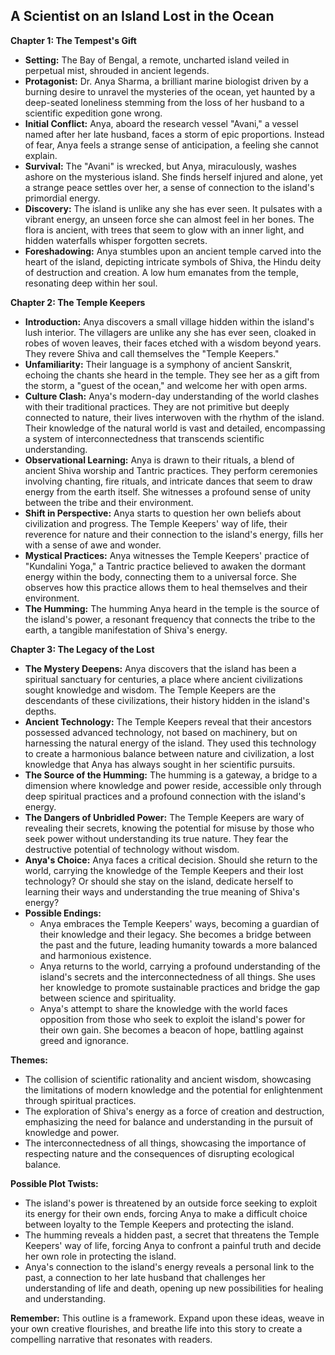 ## A Scientist on an Island Lost in the Ocean

**Chapter 1: The Tempest's Gift**

* **Setting:** The Bay of Bengal, a remote, uncharted island veiled in perpetual mist, shrouded in ancient legends.
* **Protagonist:** Dr. Anya Sharma, a brilliant marine biologist driven by a burning desire to unravel the mysteries of the ocean, yet haunted by a deep-seated loneliness stemming from the loss of her husband to a scientific expedition gone wrong.
* **Initial Conflict:** Anya, aboard the research vessel "Avani," a vessel named after her late husband,  faces a storm of epic proportions.  Instead of fear, Anya feels a strange sense of anticipation, a feeling she cannot explain.
* **Survival:**  The "Avani" is wrecked, but Anya, miraculously, washes ashore on the mysterious island.  She finds herself injured and alone, yet a strange peace settles over her, a sense of connection to the island's primordial energy.
* **Discovery:** The island is unlike any she has ever seen.  It pulsates with a vibrant energy, an unseen force she can almost feel in her bones.  The flora is ancient, with trees that seem to glow with an inner light, and hidden waterfalls whisper forgotten secrets.
* **Foreshadowing:** Anya stumbles upon an ancient temple carved into the heart of the island, depicting intricate symbols of Shiva, the Hindu deity of destruction and creation.  A low hum emanates from the temple, resonating deep within her soul.

**Chapter 2: The Temple Keepers**

* **Introduction:**  Anya discovers a small village hidden within the island's lush interior.  The villagers are unlike any she has ever seen, cloaked in robes of woven leaves, their faces etched with a wisdom beyond years. They revere Shiva and call themselves the "Temple Keepers."
* **Unfamiliarity:** Their language is a symphony of ancient Sanskrit, echoing the chants she heard in the temple.  They see her as a gift from the storm, a "guest of the ocean," and welcome her with open arms. 
* **Culture Clash:**  Anya's modern-day understanding of the world clashes with their traditional practices. They are not primitive but deeply connected to nature, their lives interwoven with the rhythm of the island. Their knowledge of the natural world is vast and detailed, encompassing a system of interconnectedness that transcends scientific understanding.
* **Observational Learning:**  Anya is drawn to their rituals, a blend of ancient Shiva worship and Tantric practices.  They perform ceremonies involving chanting, fire rituals, and intricate dances that seem to draw energy from the earth itself.  She witnesses a profound sense of unity between the tribe and their environment.
* **Shift in Perspective:**  Anya starts to question her own beliefs about civilization and progress. The Temple Keepers' way of life, their reverence for nature and their connection to the island's energy, fills her with a sense of awe and wonder.
* **Mystical Practices:**  Anya witnesses the Temple Keepers' practice of "Kundalini Yoga," a Tantric practice believed to awaken the dormant energy within the body, connecting them to a universal force.  She observes how this practice allows them to heal themselves and their environment.
* **The Humming:**  The humming Anya heard in the temple is the source of the island's power, a resonant frequency that connects the tribe to the earth, a tangible manifestation of Shiva's energy. 

**Chapter 3: The Legacy of the Lost**

* **The Mystery Deepens:**  Anya discovers that the island has been a spiritual sanctuary for centuries, a place where ancient civilizations sought knowledge and wisdom. The Temple Keepers are the descendants of these civilizations, their history hidden in the island's depths.
* **Ancient Technology:**  The Temple Keepers reveal that their ancestors possessed advanced technology, not based on machinery, but on harnessing the natural energy of the island.  They used this technology to create a harmonious balance between nature and civilization, a lost knowledge that Anya has always sought in her scientific pursuits.
* **The Source of the Humming:** The humming is a gateway, a bridge to a dimension where knowledge and power reside, accessible only through deep spiritual practices and a profound connection with the island's energy.  
* **The Dangers of Unbridled Power:** The Temple Keepers are wary of revealing their secrets, knowing the potential for misuse by those who seek power without understanding its true nature. They fear the destructive potential of technology without wisdom. 
* **Anya's Choice:**  Anya faces a critical decision.  Should she return to the world, carrying the knowledge of the Temple Keepers and their lost technology?  Or should she stay on the island, dedicate herself to learning their ways and understanding the true meaning of Shiva's energy?
* **Possible Endings:**
    * Anya embraces the Temple Keepers' ways, becoming a guardian of their knowledge and their legacy.  She becomes a bridge between the past and the future, leading humanity towards a more balanced and harmonious existence.
    * Anya returns to the world, carrying a profound understanding of the island's secrets and the interconnectedness of all things.  She uses her knowledge to promote sustainable practices and bridge the gap between science and spirituality.
    * Anya's attempt to share the knowledge with the world faces opposition from those who seek to exploit the island's power for their own gain. She becomes a beacon of hope, battling against greed and ignorance.

**Themes:**

* The collision of scientific rationality and ancient wisdom, showcasing the limitations of modern knowledge and the potential for enlightenment through spiritual practices.
* The exploration of Shiva's energy as a force of creation and destruction, emphasizing the need for balance and understanding in the pursuit of knowledge and power.
* The interconnectedness of all things, showcasing the importance of respecting nature and the consequences of disrupting ecological balance. 

**Possible Plot Twists:**

* The island's power is threatened by an outside force seeking to exploit its energy for their own ends, forcing Anya to make a difficult choice between loyalty to the Temple Keepers and protecting the island.
* The humming reveals a hidden past, a secret that threatens the Temple Keepers' way of life, forcing Anya to confront a painful truth and decide her own role in protecting the island.
* Anya's connection to the island's energy reveals a personal link to the past, a connection to her late husband that challenges her understanding of life and death, opening up new possibilities for healing and understanding.

**Remember:** This outline is a framework.  Expand upon these ideas, weave in your own creative flourishes, and breathe life into this story to create a compelling narrative that resonates with readers. 
